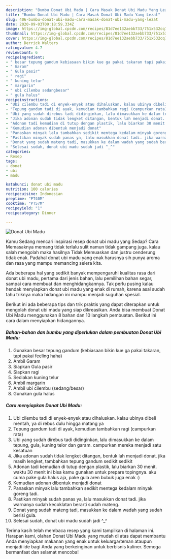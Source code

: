 ```yaml
---
description: "Bumbu Donat Ubi Madu | Cara Masak Donat Ubi Madu Yang Lezat"
title: "Bumbu Donat Ubi Madu | Cara Masak Donat Ubi Madu Yang Lezat"
slug: 406-bumbu-donat-ubi-madu-cara-masak-donat-ubi-madu-yang-lezat
date: 2020-09-03T09:18:59.334Z
image: https://img-global.cpcdn.com/recipes/81d7ee132aebb733/751x532cq70/donat-ubi-madu-foto-resep-utama.jpg
thumbnail: https://img-global.cpcdn.com/recipes/81d7ee132aebb733/751x532cq70/donat-ubi-madu-foto-resep-utama.jpg
cover: https://img-global.cpcdn.com/recipes/81d7ee132aebb733/751x532cq70/donat-ubi-madu-foto-resep-utama.jpg
author: Derrick Walters
ratingvalue: 4.7
reviewcount: 6
recipeingredient:
- " besar tepung gandum kebiasaan bikin kue ga pakai takaran tapi pakai feeling haha"
- " Garam"
- " Gula pasir"
- " ragi"
- " kuning telur"
- " margarin"
- " ubi cilembu sedangbesar"
- " gula halus"
recipeinstructions:
- "Ubi cilembu tadi di enyek-enyek atau dihaluskan. kalau ubinya dibeli mentah, ya di rebus dulu hingga matang ya"
- "Tepung gandum tadi di ayak, kemudian tambahkan ragi (campurkan rata)"
- "Ubi yang sudah direbus tadi didinginkan, lalu dimasukkan ke dalam tepung, gula, kuning telor dan garam. campurkan mereka menjadi satu kesatuan"
- "Jika adonan sudah tidak lengket ditangan, bentuk lah menjadi donat. jika masih lengket, tambahkan tepung gandum sedikit sedikit"
- "Adonan tadi kemudian di tutup dengan plastik, lalu biarkan 30 menit. waktu 30 menit ini bisa kamu gunakan untuk prepare topingnya. aku cuma pake gula halus aja, pake gula aren bubuk juga enak :)"
- "Kemudian adonan dibentuk menjadi donat"
- "Panaskan minyak lalu tambahkan sedikit mentega kedalam minyak goreng tadi."
- "Pastikan minyak sudah panas ya, lalu masukkan donat tadi. jika warnanya sudah kecoklatan berarti sudah mateng."
- "Donat yang sudah mateng tadi, masukkan ke dalam wadah yang sudah berisi gula."
- "Selesai sudah, donat ubi madu sudah jadi ^_^"
categories:
- Resep
tags:
- donat
- ubi
- madu

katakunci: donat ubi madu 
nutrition: 100 calories
recipecuisine: Indonesian
preptime: "PT40M"
cooktime: "PT57M"
recipeyield: "1"
recipecategory: Dinner

---
```



![Donat Ubi Madu](https://img-global.cpcdn.com/recipes/81d7ee132aebb733/751x532cq70/donat-ubi-madu-foto-resep-utama.jpg)

Kamu Sedang mencari inspirasi resep donat ubi madu yang Sedap? Cara Memasaknya memang tidak terlalu sulit namun tidak gampang juga. kalau salah mengolah maka hasilnya Tidak Memuaskan dan justru cenderung tidak enak. Padahal donat ubi madu yang enak harusnya sih punya aroma dan rasa yang mampu memancing selera kita.

Ada beberapa hal yang sedikit banyak mempengaruhi kualitas rasa dari donat ubi madu, pertama dari jenis bahan, lalu pemilihan bahan segar, sampai cara membuat dan menghidangkannya. Tak perlu pusing kalau hendak menyiapkan donat ubi madu yang enak di rumah, karena asal sudah tahu triknya maka hidangan ini mampu menjadi suguhan spesial.




Berikut ini ada beberapa tips dan trik praktis yang dapat diterapkan untuk mengolah donat ubi madu yang siap dikreasikan. Anda bisa membuat Donat Ubi Madu menggunakan 8 bahan dan 10 langkah pembuatan. Berikut ini cara dalam menyiapkan hidangannya.

<!--inarticleads1-->

##### Bahan-bahan dan bumbu yang diperlukan dalam pembuatan Donat Ubi Madu:

1. Gunakan  besar tepung gandum (kebiasaan bikin kue ga pakai takaran, tapi pakai feeling haha)
1. Ambil  Garam
1. Siapkan  Gula pasir
1. Siapkan  ragi
1. Sediakan  kuning telur
1. Ambil  margarin
1. Ambil  ubi cilembu (sedang/besar)
1. Gunakan  gula halus




<!--inarticleads2-->

##### Cara menyiapkan Donat Ubi Madu:

1. Ubi cilembu tadi di enyek-enyek atau dihaluskan. kalau ubinya dibeli mentah, ya di rebus dulu hingga matang ya
1. Tepung gandum tadi di ayak, kemudian tambahkan ragi (campurkan rata)
1. Ubi yang sudah direbus tadi didinginkan, lalu dimasukkan ke dalam tepung, gula, kuning telor dan garam. campurkan mereka menjadi satu kesatuan
1. Jika adonan sudah tidak lengket ditangan, bentuk lah menjadi donat. jika masih lengket, tambahkan tepung gandum sedikit sedikit
1. Adonan tadi kemudian di tutup dengan plastik, lalu biarkan 30 menit. waktu 30 menit ini bisa kamu gunakan untuk prepare topingnya. aku cuma pake gula halus aja, pake gula aren bubuk juga enak :)
1. Kemudian adonan dibentuk menjadi donat
1. Panaskan minyak lalu tambahkan sedikit mentega kedalam minyak goreng tadi.
1. Pastikan minyak sudah panas ya, lalu masukkan donat tadi. jika warnanya sudah kecoklatan berarti sudah mateng.
1. Donat yang sudah mateng tadi, masukkan ke dalam wadah yang sudah berisi gula.
1. Selesai sudah, donat ubi madu sudah jadi ^_^




Terima kasih telah membaca resep yang kami tampilkan di halaman ini. Harapan kami, olahan Donat Ubi Madu yang mudah di atas dapat membantu Anda menyiapkan makanan yang enak untuk keluarga/teman ataupun menjadi ide bagi Anda yang berkeinginan untuk berbisnis kuliner. Semoga bermanfaat dan selamat mencoba!

